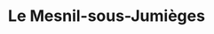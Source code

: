 ---
title: Le Mesnil-sous-Jumièges
url: /le-mesnil-sous-jumieges/
latitude: 49.46
longitude: 0.855
---
